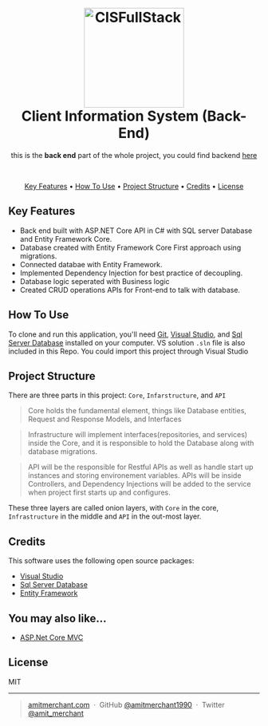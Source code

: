 <h1 align="center">
  <br>
  <a href="https://github.com/kenanlv"><img src="https://cdn.iconscout.com/icon/free/png-512/c-programming-569564.png" alt="CISFullStack" width="200"></a>
  <br>
  Client Information System (Back-End)
  <br>
</h1>


<p align="center"> 
this is the <b>back end</b> part of the whole project, you could find backend <a href="https://github.com/kenanlv/KenanLv.ClientInfoSystem.FrontEnd">here</a>
</p>
<br>
<p align="center">
  <a href="#key-features">Key Features</a> •
  <a href="#how-to-use">How To Use</a> •
  <a href="#proj-struct">Project Structure</a> •
  <a href="#credits">Credits</a> •
  <a href="#license">License</a>
</p>


## Key Features

* Back end built with ASP.NET Core API in C# with SQL server Database and Entity Framework Core.
* Database created with Entity Framework Core First approach using migrations.
* Connected databae with Entity Framework.
* Implemented Dependency Injection for best practice of decoupling.
* Database logic seperated with Business logic
* Created CRUD operations APIs for Front-end to talk with database.


## How To Use

To clone and run this application, you'll need [Git](https://git-scm.com), [Visual Studio](https://visualstudio.microsoft.com/), and [Sql Server Database](https://www.microsoft.com/en-us/sql-server/sql-server-2019) installed on your computer. VS solution `.sln` file is also included in this Repo. You could import this project through Visual Studio

## Project Structure

There are three parts in this project: `Core`, `Infarstructure`, and `API`
> Core holds the fundamental element, things like Database entities, Request and Response Models, and Interfaces

> Infrastructure will implement interfaces(repositories, and services) inside the Core, and it is responsible to hold the Database along with database migrations. 

> API will be the responsible for Restful APIs as well as handle start up instances and storing environement variables. APIs will be inside Controllers, and Dependency Injections will be added to the service when project first starts up and configures.

These three layers are called onion layers, with `Core` in the core, `Infrastructure` in the middle and `API` in the out-most layer.

## Credits

This software uses the following open source packages:

- [Visual Studio](https://visualstudio.microsoft.com/)
- [Sql Server Database](https://www.microsoft.com/en-us/sql-server/sql-server-2019)
- [Entity Framework](https://docs.microsoft.com/en-us/ef/)


## You may also like...

- [ASP.Net Core MVC](https://docs.microsoft.com/en-us/aspnet/core/mvc/overview?view=aspnetcore-5.0)

## License

MIT

---

> [amitmerchant.com](https://www.amitmerchant.com) &nbsp;&middot;&nbsp;
> GitHub [@amitmerchant1990](https://github.com/amitmerchant1990) &nbsp;&middot;&nbsp;
> Twitter [@amit_merchant](https://twitter.com/amit_merchant)

